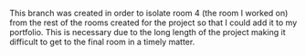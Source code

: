 This branch was created in order to isolate room 4 (the room I worked on) from the rest of the rooms created for the project so that I could add it to my portfolio.
This is necessary due to the long length of the project making it difficult to get to the final room in a timely matter.
